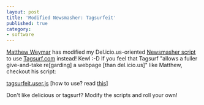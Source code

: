 ```yaml
---
layout: post
title: 'Modified Newsmasher: Tagsurfeit'
published: true
category:
- software
---
```

[Matthew Weymar](http://www.weymar.com/) has modified my Del.icio.us-oriented [Newsmasher script](http://www.yanime.org/yanime.user.js) to use [Tagsurf.com](http://tagsurf.com/) instead! Kewl :-D If you feel that Tagsurf "allows a fuller give-and-take re[garding] a webpage [than del.icio.us]" like Matthew, checkout his script:

  
 [tagsurfeit.user.js](http://www.weymar.com/tagsurfeit.user.js) [how to use? read [this](http://greasemonkey.mozdev.org/using.html)]  
 
   
 Don't like delicious or tagsurf? Modify the scripts and roll your own!   
  
